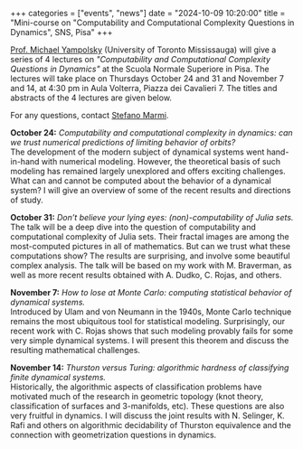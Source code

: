 +++
categories = ["events", "news"]
date = "2024-10-09 10:20:00"
title = "Mini-course on "Computability and Computational Complexity Questions in Dynamics", SNS, Pisa"
+++

[Prof. Michael Yampolsky](https://www.utm.utoronto.ca/math-cs-stats/people/michael-yampolsky) 
(University of Toronto Mississauga) will give a series of 4 lectures on 
_"Computability and Computational Complexity Questions in Dynamics"_ at the Scuola Normale 
Superiore in Pisa. The lectures will take place on Thursdays October 24 and 31 and November 
7 and 14, at 4:30 pm in Aula Volterra, Piazza dei Cavalieri 7. The titles and abstracts of 
the 4 lectures are given below. 

For any questions, contact [Stefano Marmi](mailto:stefano.marmi@sns.it).

**October 24:** _Computability and computational complexity in dynamics: can we trust 
numerical predictions of limiting behavior of orbits?_  
The development of the modern subject of dynamical systems went hand-in-hand with 
numerical modeling. However, the theoretical basis of such modeling has remained 
largely unexplored and offers exciting challenges. What can and cannot be computed 
about the behavior of a dynamical system? I will give an overview of some of the 
recent results and directions of study.

**October 31:** _Don’t believe your lying eyes: (non)-computability of Julia sets._  
The talk will be a deep dive into the question of computability and computational 
complexity of Julia sets. Their fractal images are among the most-computed pictures 
in all of mathematics. But can we trust what these computations show? The results 
are surprising, and involve some beautiful complex analysis. The talk will be based 
on my work with M. Braverman, as well as more recent results obtained with A. Dudko, 
C. Rojas, and others.

**November 7:** _How to lose at Monte Carlo: computing statistical behavior of 
dynamical systems._  
Introduced by Ulam and von Neumann in the 1940s, Monte Carlo technique remains the 
most ubiquitous tool for statistical modeling. Surprisingly, our recent work with 
C. Rojas shows that such modeling provably fails for some very simple dynamical 
systems. I will present this theorem and discuss the resulting mathematical challenges.

**November 14:** _Thurston versus Turing: algorithmic hardness of classifying finite 
dynamical systems._  
Historically, the algorithmic aspects of classification problems have motivated 
much of the research in geometric topology (knot theory, classification of 
surfaces and 3-manifolds, etc). These questions are also very fruitful in 
dynamics. I will discuss the joint results with N. Selinger, K. Rafi and others 
on algorithmic decidability of Thurston equivalence and the connection with 
geometrization questions in dynamics. 
